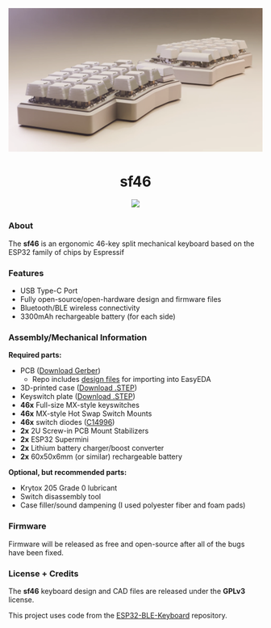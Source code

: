 ![](./images/render.webp)

<h1 align="center">sf46</h1>

<p align="center">
    <a href="https://certification.oshwa.org/us002610.html">
        <img src="https://img.shields.io/badge/OSHWA%20Certification-Pending-FF4444?style=flat&labelColor=333333">
    </a>
</p>

### About

The **sf46** is an ergonomic 46-key split mechanical keyboard based on the ESP32 family of chips by Espressif

### Features

- USB Type-C Port
- Fully open-source/open-hardware design and firmware files
- Bluetooth/BLE wireless connectivity
- 3300mAh rechargeable battery (for each side)

### Assembly/Mechanical Information

**Required parts:**

- PCB ([Download Gerber](/pcb/Gerber_sf46.zip))
  - Repo includes [design files](/pcb/EasyEDA_sf46.json) for importing into EasyEDA
- 3D-printed case ([Download .STEP](/cad/case_v4.step))
- Keyswitch plate ([Download .STEP](/cad/plate_v3.step))
- **46x** Full-size MX-style keyswitches
- **46x** MX-style Hot Swap Switch Mounts
- **46x** switch diodes ([C14996](https://www.lcsc.com/product-detail/Schottky-Diodes_MDD-Microdiode-Semiconductor-SS210_C14996.html))
- **2x** 2U Screw-in PCB Mount Stabilizers
- **2x** ESP32 Supermini
- **2x** Lithium battery charger/boost converter
- **2x** 60x50x6mm (or similar) rechargeable battery

**Optional, but recommended parts:**

- Krytox 205 Grade 0 lubricant
- Switch disassembly tool
- Case filler/sound dampening (I used polyester fiber and foam pads)

### Firmware

Firmware will be released as free and open-source after all of the bugs have been fixed.

### License + Credits

The **sf46** keyboard design and CAD files are released under the **GPLv3** license.

This project uses code from the [ESP32-BLE-Keyboard](https://github.com/T-vK/ESP32-BLE-Keyboard) repository.